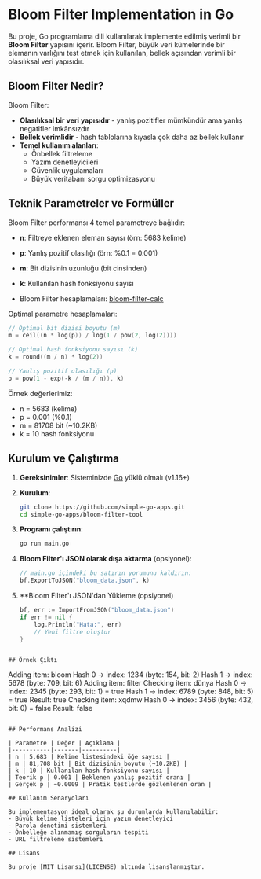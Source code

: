 # Bloom Filter Implementation in Go

Bu proje, Go programlama dili kullanılarak implemente edilmiş verimli bir **Bloom Filter** yapısını içerir. Bloom Filter, büyük veri kümelerinde bir elemanın varlığını test etmek için kullanılan, bellek açısından verimli bir olasılıksal veri yapısıdır.

## Bloom Filter Nedir?

Bloom Filter:
- **Olasılıksal bir veri yapısıdır** - yanlış pozitifler mümkündür ama yanlış negatifler imkânsızdır
- **Bellek verimlidir** - hash tablolarına kıyasla çok daha az bellek kullanır
- **Temel kullanım alanları**:
  - Önbellek filtreleme
  - Yazım denetleyicileri
  - Güvenlik uygulamaları
  - Büyük veritabanı sorgu optimizasyonu

## Teknik Parametreler ve Formüller

Bloom Filter performansı 4 temel parametreye bağlıdır:

- **n**: Filtreye eklenen eleman sayısı (örn: 5683 kelime)
- **p**: Yanlış pozitif olasılığı (örn: %0.1 = 0.001)
- **m**: Bit dizisinin uzunluğu (bit cinsinden)
- **k**: Kullanılan hash fonksiyonu sayısı

- Bloom Filter hesaplamaları: [bloom-filter-calc](https://hur.st/bloomfilter/)

Optimal parametre hesaplamaları:

```go
// Optimal bit dizisi boyutu (m)
m = ceil((n * log(p)) / log(1 / pow(2, log(2))))

// Optimal hash fonksiyonu sayısı (k)
k = round((m / n) * log(2))

// Yanlış pozitif olasılığı (p)
p = pow(1 - exp(-k / (m / n)), k)
```

Örnek değerlerimiz:
- n = 5683 (kelime)
- p = 0.001 (%0.1)
- m = 81708 bit (~10.2KB)
- k = 10 hash fonksiyonu

## Kurulum ve Çalıştırma

1. **Gereksinimler**: Sisteminizde [Go](https://golang.org/dl/) yüklü olmalı (v1.16+)

2. **Kurulum**:
   ```bash
   git clone https://github.com/simple-go-apps.git
   cd simple-go-apps/bloom-filter-tool
   ```

3. **Programı çalıştırın**:
   ```bash
   go run main.go
   ```

4. **Bloom Filter'ı JSON olarak dışa aktarma** (opsiyonel):
   ```go
   // main.go içindeki bu satırın yorumunu kaldırın:
   bf.ExportToJSON("bloom_data.json", k)
   ```
5. **Bloom Filter'ı JSON'dan Yükleme (opsiyonel)
    ```go
    bf, err := ImportFromJSON("bloom_data.json")
    if err != nil {
        log.Println("Hata:", err)
        // Yeni filtre oluştur
    }
```

## Örnek Çıktı

```
Adding item: bloom
  Hash 0 -> index: 1234 (byte: 154, bit: 2)
  Hash 1 -> index: 5678 (byte: 709, bit: 6)
Adding item: filter
Checking item: dünya
  Hash 0 -> index: 2345 (byte: 293, bit: 1) = true
  Hash 1 -> index: 6789 (byte: 848, bit: 5) = true
Result: true
Checking item: xqdmw
  Hash 0 -> index: 3456 (byte: 432, bit: 0) = false
  Result: false
```

## Performans Analizi

| Parametre | Değer | Açıklama |
|-----------|-------|----------|
| n | 5,683 | Kelime listesindeki öğe sayısı |
| m | 81,708 bit | Bit dizisinin boyutu (~10.2KB) |
| k | 10 | Kullanılan hash fonksiyonu sayısı |
| Teorik p | 0.001 | Beklenen yanlış pozitif oranı |
| Gerçek p | ~0.0009 | Pratik testlerde gözlemlenen oran |

## Kullanım Senaryoları

Bu implementasyon ideal olarak şu durumlarda kullanılabilir:
- Büyük kelime listeleri için yazım denetleyici
- Parola denetimi sistemleri
- Önbelleğe alınmamış sorguların tespiti
- URL filtreleme sistemleri

## Lisans

Bu proje [MIT Lisansı](LICENSE) altında lisanslanmıştır.
